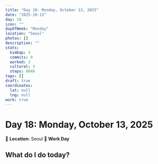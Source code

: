 ```yaml
---
title: "Day 18: Monday, October 13, 2025"
date: "2025-10-13"
day: 18
icon: ""
dayOfWeek: "Monday"
location: "Seoul"
photos: []
description: ""
stats:
  kimbap: 3
  commits: 0
  worked: 3
  cultural: 3
  steps: 8040
tags: []
draft: true
coordinates:
  lat: null
  lng: null
work: true
---
```

# Day 18: Monday, October 13, 2025

📍 **Location:** Seoul
💼 **Work Day**

## What do I do today?


